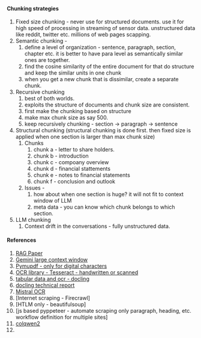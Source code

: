 
#### Chunking strategies
1. Fixed size chunking - never use for structured documents. use it for high speed of processing in streaming of sensor data. unstructured data like reddit, twitter etc. millions of web pages scapping. 
2. Semantic chunking - 
   1. define a level of organization - sentence, paragraph, section, chapter etc. it is better to have para level as semantically similar ones are together. 
   2. find the cosine similarity of the entire document for that do structure and keep the similar units in one chunk
   3. when you get a new chunk that is dissimilar, create a separate chunk.
3. Recursive chunking
   1. best of both worlds. 
   2. exploits the structure of documents and chunk size are consistent. 
   3. first make the chunking based on structure 
   4. make max chunk size as say 500. 
   5. keep recursively chunking - section -> paragraph -> sentence 
4. Structural chunking (structural chunking is done first. then fixed size is applied when one section is larger than max chunk size)
   1. Chunks 
      1. chunk a - letter to share holders.
      2. chunk b - introduction 
      3. chunk c - compoany overview 
      4. chunk d - financial stattements 
      5. chunk e - notes to financial statements 
      6. chunk f - conclusion and outlook 
   2. Issues - 
      1. how about when one section is huge? it will not fit to context window of LLM
      2. meta data - you can know which chunk belongs to which section. 
5. LLM chunking 
   1. Context drift in the conversations - fully unstructured data. 

#### References
1. [RAG Paper](chrome-extension://efaidnbmnnnibpcajpcglclefindmkaj/https://arxiv.org/pdf/2005.11401)
2. [Gemini large context window](https://huggingface.co/spaces/nanotron/ultrascale-playbook?section=first_steps%3A_training_on_one_gpu)
3. [Pymupdf - only for digital characters](https://pymupdf.readthedocs.io/en/latest/)
4. [OCR library - Tesseract - handwritten or scanned](https://github.com/tesseract-ocr/tesseract)
5. [tabular data and ocr - docling](https://github.com/docling-project/docling)
6. [docling technical report](https://arxiv.org/pdf/2408.09869)
7. [Mistral OCR](https://mistral.ai/news/mistral-ocr)
8. [Internet scraping - Firecrawl]
9. [HTLM only - beautifulsoup]
10. [js based pyppeteer - automate scraping only paragraph, heading, etc. workflow definition for multiple sites]
11. [colqwen2](https://vespa-engine.github.io/pyvespa/examples/pdf-retrieval-with-ColQwen2-vlm_Vespa-cloud.html)
12. 

